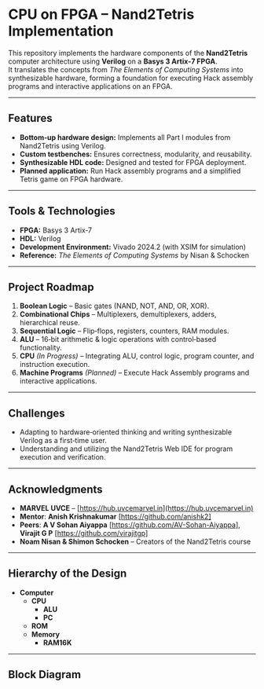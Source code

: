 # CPU on FPGA – Nand2Tetris Implementation

This repository implements the hardware components of the **Nand2Tetris** computer architecture using **Verilog** on a **Basys 3 Artix‑7 FPGA**.  
It translates the concepts from *The Elements of Computing Systems* into synthesizable hardware, forming a foundation for executing Hack assembly programs and interactive applications on an FPGA.

---

## Features
- **Bottom‑up hardware design:** Implements all Part I modules from Nand2Tetris using Verilog.
- **Custom testbenches:** Ensures correctness, modularity, and reusability.
- **Synthesizable HDL code:** Designed and tested for FPGA deployment.
- **Planned application:** Run Hack assembly programs and a simplified Tetris game on FPGA hardware.

---

## Tools & Technologies
- **FPGA:** Basys 3 Artix‑7  
- **HDL:** Verilog  
- **Development Environment:** Vivado 2024.2 (with XSIM for simulation)  
- **Reference:** *The Elements of Computing Systems* by Nisan & Schocken  

---

## Project Roadmap
1. **Boolean Logic** – Basic gates (NAND, NOT, AND, OR, XOR).  
2. **Combinational Chips** – Multiplexers, demultiplexers, adders, hierarchical reuse.  
3. **Sequential Logic** – Flip‑flops, registers, counters, RAM modules.  
4. **ALU** – 16‑bit arithmetic & logic operations with control‑based functionality.  
5. **CPU** *(In Progress)* – Integrating ALU, control logic, program counter, and instruction execution.  
6. **Machine Programs** *(Planned)* – Execute Hack Assembly programs and interactive applications.  

---

## Challenges
- Adapting to hardware‑oriented thinking and writing synthesizable Verilog as a first‑time user.  
- Understanding and utilizing the Nand2Tetris Web IDE for program execution and verification.  

---

## Acknowledgments
- **MARVEL UVCE** – [https://hub.uvcemarvel.in](https://hub.uvcemarvel.in)
- **Mentor**: **Anish Krishnakumar** [https://github.com/anishk2]
- **Peers**: **A V Sohan Aiyappa** [https://github.com/AV-Sohan-Aiyappa], **Virajit G P** [https://github.com/virajitgp]
- **Noam Nisan & Shimon Schocken** – Creators of the Nand2Tetris course  

---

## Hierarchy of the Design 
  - **Computer**
    - **CPU**
      - **ALU**
      - **PC**
    - **ROM**
    - **Memory**
      - **RAM16K**

---

## Block Diagram


